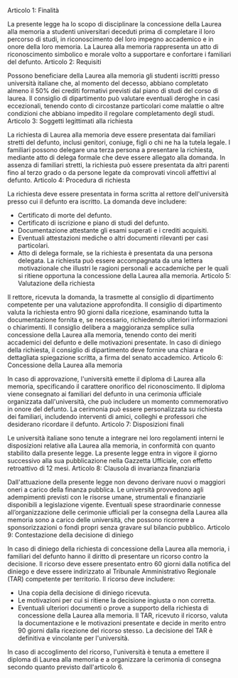 Articolo 1: Finalità

La presente legge ha lo scopo di disciplinare la concessione della Laurea alla memoria a studenti universitari deceduti prima di completare il loro percorso di studi, in riconoscimento del loro impegno accademico e in onore della loro memoria.
La Laurea alla memoria rappresenta un atto di riconoscimento simbolico e morale volto a supportare e confortare i familiari del defunto.
Articolo 2: Requisiti

Possono beneficiare della Laurea alla memoria gli studenti iscritti presso università italiane che, al momento del decesso, abbiano completato almeno il 50% dei crediti formativi previsti dal piano di studi del corso di laurea.
Il consiglio di dipartimento può valutare eventuali deroghe in casi eccezionali, tenendo conto di circostanze particolari come malattie o altre condizioni che abbiano impedito il regolare completamento degli studi.
Articolo 3: Soggetti legittimati alla richiesta

La richiesta di Laurea alla memoria deve essere presentata dai familiari stretti del defunto, inclusi genitori, coniuge, figli o chi ne ha la tutela legale.
I familiari possono delegare una terza persona a presentare la richiesta, mediante atto di delega formale che deve essere allegato alla domanda.
In assenza di familiari stretti, la richiesta può essere presentata da altri parenti fino al terzo grado o da persone legate da comprovati vincoli affettivi al defunto.
Articolo 4: Procedura di richiesta

La richiesta deve essere presentata in forma scritta al rettore dell'università presso cui il defunto era iscritto. La domanda deve includere:
- Certificato di morte del defunto.
- Certificato di iscrizione e piano di studi del defunto.
- Documentazione attestante gli esami superati e i crediti acquisiti.
- Eventuali attestazioni mediche o altri documenti rilevanti per casi particolari.
- Atto di delega formale, se la richiesta è presentata da una persona delegata.
La richiesta può essere accompagnata da una lettera motivazionale che illustri le ragioni personali e accademiche per le quali si ritiene opportuna la concessione della Laurea alla memoria.
Articolo 5: Valutazione della richiesta

Il rettore, ricevuta la domanda, la trasmette al consiglio di dipartimento competente per una valutazione approfondita.
Il consiglio di dipartimento valuta la richiesta entro 90 giorni dalla ricezione, esaminando tutta la documentazione fornita e, se necessario, richiedendo ulteriori informazioni o chiarimenti.
Il consiglio delibera a maggioranza semplice sulla concessione della Laurea alla memoria, tenendo conto dei meriti accademici del defunto e delle motivazioni presentate.
In caso di diniego della richiesta, il consiglio di dipartimento deve fornire una chiara e dettagliata spiegazione scritta, a firma del senato accademico.
Articolo 6: Concessione della Laurea alla memoria

In caso di approvazione, l'università emette il diploma di Laurea alla memoria, specificando il carattere onorifico del riconoscimento.
Il diploma viene consegnato ai familiari del defunto in una cerimonia ufficiale organizzata dall'università, che può includere un momento commemorativo in onore del defunto.
La cerimonia può essere personalizzata su richiesta dei familiari, includendo interventi di amici, colleghi e professori che desiderano ricordare il defunto.
Articolo 7: Disposizioni finali

Le università italiane sono tenute a integrare nei loro regolamenti interni le disposizioni relative alla Laurea alla memoria, in conformità con quanto stabilito dalla presente legge.
La presente legge entra in vigore il giorno successivo alla sua pubblicazione nella Gazzetta Ufficiale, con effetto retroattivo di 12 mesi.
Articolo 8: Clausola di invarianza finanziaria

Dall'attuazione della presente legge non devono derivare nuovi o maggiori oneri a carico della finanza pubblica. Le università provvedono agli adempimenti previsti con le risorse umane, strumentali e finanziarie disponibili a legislazione vigente.
Eventuali spese straordinarie connesse all’organizzazione delle cerimonie ufficiali per la consegna della Laurea alla memoria sono a carico delle università, che possono ricorrere a sponsorizzazioni o fondi propri senza gravare sul bilancio pubblico.
Articolo 9: Contestazione della decisione di diniego

In caso di diniego della richiesta di concessione della Laurea alla memoria, i familiari del defunto hanno il diritto di presentare un ricorso contro la decisione.
Il ricorso deve essere presentato entro 60 giorni dalla notifica del diniego e deve essere indirizzato al Tribunale Amministrativo Regionale (TAR) competente per territorio.
Il ricorso deve includere:
- Una copia della decisione di diniego ricevuta.
- Le motivazioni per cui si ritiene la decisione ingiusta o non corretta.
- Eventuali ulteriori documenti o prove a supporto della richiesta di concessione della Laurea alla memoria.
Il TAR, ricevuto il ricorso, valuta la documentazione e le motivazioni presentate e decide in merito entro 90 giorni dalla ricezione del ricorso stesso.
La decisione del TAR è definitiva e vincolante per l'università.

In caso di accoglimento del ricorso, l'università è tenuta a emettere il diploma di Laurea alla memoria e a organizzare la cerimonia di consegna secondo quanto previsto dall'articolo 6.
